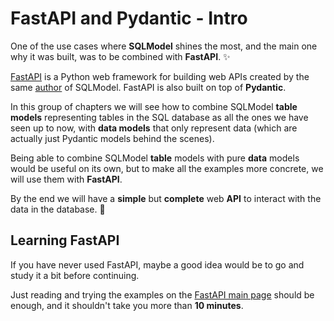 # FastAPI and Pydantic - Intro

One of the use cases where **SQLModel** shines the most, and the main one why it was built, was to be combined with **FastAPI**. ✨

<a href="https://fastapi.tiangolo.com/" class="external-link" target="_blank">FastAPI</a> is a Python web framework for building web APIs created by the same <a href="https://twitter.com/tiangolo" class="external-link" target="_blank">author</a> of SQLModel. FastAPI is also built on top of **Pydantic**.

In this group of chapters we will see how to combine SQLModel **table models** representing tables in the SQL database as all the ones we have seen up to now, with **data models** that only represent data (which are actually just Pydantic models behind the scenes).

Being able to combine SQLModel **table** models with pure **data** models would be useful on its own, but to make all the examples more concrete, we will use them with **FastAPI**.

By the end we will have a **simple** but **complete** web **API** to interact with the data in the database. 🎉

## Learning FastAPI

If you have never used FastAPI, maybe a good idea would be to go and study it a bit before continuing.

Just reading and trying the examples on the <a href="https://fastapi.tiangolo.com/" class="external-link" target="_blank">FastAPI main page</a> should be enough, and it shouldn't take you more than **10 minutes**.
